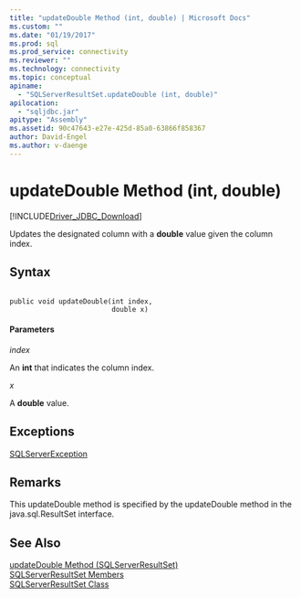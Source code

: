 ```yaml
---
title: "updateDouble Method (int, double) | Microsoft Docs"
ms.custom: ""
ms.date: "01/19/2017"
ms.prod: sql
ms.prod_service: connectivity
ms.reviewer: ""
ms.technology: connectivity
ms.topic: conceptual
apiname: 
  - "SQLServerResultSet.updateDouble (int, double)"
apilocation: 
  - "sqljdbc.jar"
apitype: "Assembly"
ms.assetid: 90c47643-e27e-425d-85a0-63866f858367
author: David-Engel
ms.author: v-daenge
---
```

# updateDouble Method (int, double)
[!INCLUDE[Driver_JDBC_Download](../../../includes/driver_jdbc_download.md)]

  Updates the designated column with a **double** value given the column index.  
  
## Syntax  
  
```  
  
public void updateDouble(int index,  
                         double x)  
```  
  
#### Parameters  
 *index*  
  
 An **int** that indicates the column index.  
  
 *x*  
  
 A **double** value.  
  
## Exceptions  
 [SQLServerException](../../../connect/jdbc/reference/sqlserverexception-class.md)  
  
## Remarks  
 This updateDouble method is specified by the updateDouble method in the java.sql.ResultSet interface.  
  
## See Also  
 [updateDouble Method &#40;SQLServerResultSet&#41;](../../../connect/jdbc/reference/updatedouble-method-sqlserverresultset.md)   
 [SQLServerResultSet Members](../../../connect/jdbc/reference/sqlserverresultset-members.md)   
 [SQLServerResultSet Class](../../../connect/jdbc/reference/sqlserverresultset-class.md)  
  
  
